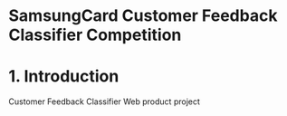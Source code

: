 # SamsungCard Customer Feedback Classifier Competition


# 1. Introduction
Customer Feedback Classifier Web product project
